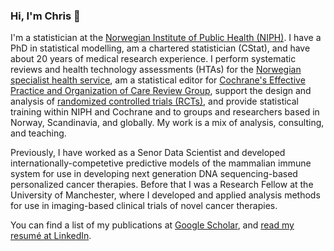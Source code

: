 ### Hi, I'm Chris 👋

I'm a statistician at the [Norwegian Institute of Public Health (NIPH)](https://www.fhi.no/en/). I have a PhD in statistical modelling, am a chartered statistician (CStat), and have about 20 years of medical research experience. I perform systematic reviews and health technology assessments (HTAs) for the [Norwegian specialist health service](https://nyemetoder.no), am a statistical editor for [Cochrane's Effective Practice and Organization of Care Review Group](https://epoc.cochrane.org), support the design and analysis of [randomized controlled trials (RCTs)](https://en.wikipedia.org/wiki/Randomized_controlled_trial), and provide statistical training within NIPH and Cochrane and to groups and researchers based in Norway, Scandinavia, and globally. My work is a mix of analysis, consulting, and teaching.

Previously, I have worked as a Senor Data Scientist and developed internationally-competetive predictive models of the mammalian immune system for use in developing next generation DNA sequencing-based personalized cancer therapies. Before that I was a Research Fellow at the University of Manchester, where I developed and applied analysis methods for use in imaging-based clinical trials of novel cancer therapies.

You can find a list of my publications at [Google Scholar](https://scholar.google.no/citations?hl=en&user=dOMFVvwAAAAJ), and [read my resumé at LinkedIn](https://www.linkedin.com/in/multinormal/).
